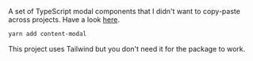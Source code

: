 A set of TypeScript modal components that I didn't want to copy-paste across projects. Have a look [here](https://gla23.github.io/content-modal/).

```sh
yarn add content-modal
```

This project uses Tailwind but you don't need it for the package to work.
